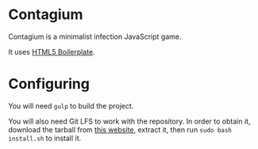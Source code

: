 # Contagium

Contagium is a minimalist infection JavaScript game.

It uses [HTML5 Boilerplate](https://html5boilerplate.com/).

# Configuring

You will need `gulp` to build the project.

You will also need Git LFS to work with the repository. In order to obtain it,
download the tarball from [this website](https://git-lfs.github.com/), extract
it, then run `sudo bash install.sh` to install it.
